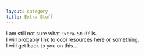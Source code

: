 ```yaml
---
layout: category
title: Extra Stuff
---
```


I am still not sure what `Extra Stuff` is. <br/> I will probably link to cool resources here or something. <br/> I will get back to you on this...

